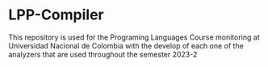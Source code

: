 # LPP-Compiler
This repository is used for the Programing Languages Course monitoring at Universidad Nacional de Colombia with the develop of each one of the analyzers that are used throughout the semester 2023-2
